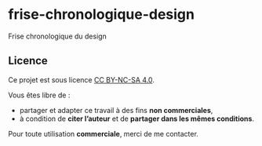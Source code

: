 # frise-chronologique-design
Frise chronologique du design







## Licence

Ce projet est sous licence [CC BY-NC-SA 4.0](https://creativecommons.org/licenses/by-nc-sa/4.0/).

Vous êtes libre de :
- partager et adapter ce travail à des fins **non commerciales**,
- à condition de **citer l’auteur** et de **partager dans les mêmes conditions**.

Pour toute utilisation **commerciale**, merci de me contacter.
